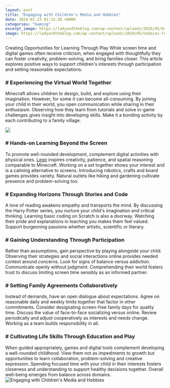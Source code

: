 ```yaml
---
layout: post
title: "Engaging with Children's Media and Hobbies"
date: 2024-01-23 01:33:38 +0000
categories: "Gaming"
excerpt_image: https://ladyandtheblog.com/wp-content/uploads/2020/05/hobbies-for-kids-ideas-1024x791.jpg
image: https://ladyandtheblog.com/wp-content/uploads/2020/05/hobbies-for-kids-ideas-1024x791.jpg
---
```


Creating Opportunities for Learning Through Play
While screen time and digital games often receive criticism, when engaged with thoughtfully they can foster creativity, problem-solving, and bring families closer. This article explores positive ways to support children's interests through participation and setting reasonable expectations.
### # Experiencing the Virtual World Together 
Minecraft allows children to design, build, and explore using their imagination. However, for some it can become all-consuming. By joining your child in their world, you open communication while sharing in their enthusiasm. Observing how they learn from tutorials and solve in-game challenges gives insight into developing skills. Make it a bonding activity by each contributing to a family village.

![](http://www.gettingsmart.com/wp-content/uploads/2017/08/Parent-helping-student-with-homework-using-tablet-feature-image.jpg)
### # Hands-on Learning Beyond the Screen  
To promote well-rounded development, complement digital activities with physical ones. [Lego](https://store.fi.io.vn/collection/dog-lover) inspires creativity, patience, and spatial reasoning comparable to Minecraft. Working on a set together shows your interest and is a calming alternative to screens. Introducing robotics, crafts and board games provides variety. Natural outlets like hiking and gardening cultivate presence and problem-solving too.  
### # Expanding Horizons Through Stories and Code
A love of reading awakens empathy and transports the mind. By discussing the Harry Potter series, you nurture your child's imagination and critical thinking. Learning basic coding on Scratch is also a doorway. Watching their pride and explanations in teaching you makes them feel valued. Support burgeoning passions whether artistic, scientific or literary.  
### # Gaining Understanding Through Participation
Rather than assumptions, gain perspective by playing alongside your child. Observing their strategies and social interactions online provides needed context around concerns. Look for signs of balance versus addiction. Communicate openly without judgment. Comprehending their world fosters trust to discuss limiting screen time sensibly as an informed partner.
### # Setting Family Agreements Collaboratively  
Instead of demands, have an open dialogue about expectations. Agree on reasonable daily and weekly limits together that factor in other commitments. Consider designating screen-free family days for quality time. Discuss the value of face-to-face socializing versus online. Review periodically and adjust cooperatively as interests and needs change. Working as a team builds responsibility in all.
### # Cultivating Life Skills Through Education and Play
When guided appropriately, games and digital tools complement developing a well-rounded childhood. View them not as impediments to growth but opportunities to learn collaboration, problem-solving and creative expression. Spending focused time with your child in their interests fosters closeness and understanding to support healthy decisions together. Overall well-being emerges from balance across domains.
![Engaging with Children's Media and Hobbies](https://ladyandtheblog.com/wp-content/uploads/2020/05/hobbies-for-kids-ideas-1024x791.jpg)